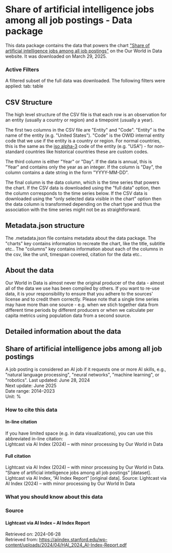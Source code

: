 # Share of artificial intelligence jobs among all job postings - Data package

This data package contains the data that powers the chart ["Share of artificial intelligence jobs among all job postings"](https://ourworldindata.org/grapher/share-artificial-intelligence-job-postings?tab=table&v=1&csvType=filtered&useColumnShortNames=false) on the Our World in Data website. It was downloaded on March 29, 2025.

### Active Filters

A filtered subset of the full data was downloaded. The following filters were applied:
tab: table

## CSV Structure

The high level structure of the CSV file is that each row is an observation for an entity (usually a country or region) and a timepoint (usually a year).

The first two columns in the CSV file are "Entity" and "Code". "Entity" is the name of the entity (e.g. "United States"). "Code" is the OWID internal entity code that we use if the entity is a country or region. For normal countries, this is the same as the [iso alpha-3](https://en.wikipedia.org/wiki/ISO_3166-1_alpha-3) code of the entity (e.g. "USA") - for non-standard countries like historical countries these are custom codes.

The third column is either "Year" or "Day". If the data is annual, this is "Year" and contains only the year as an integer. If the column is "Day", the column contains a date string in the form "YYYY-MM-DD".

The final column is the data column, which is the time series that powers the chart. If the CSV data is downloaded using the "full data" option, then the column corresponds to the time series below. If the CSV data is downloaded using the "only selected data visible in the chart" option then the data column is transformed depending on the chart type and thus the association with the time series might not be as straightforward.

## Metadata.json structure

The .metadata.json file contains metadata about the data package. The "charts" key contains information to recreate the chart, like the title, subtitle etc.. The "columns" key contains information about each of the columns in the csv, like the unit, timespan covered, citation for the data etc..

## About the data

Our World in Data is almost never the original producer of the data - almost all of the data we use has been compiled by others. If you want to re-use data, it is your responsibility to ensure that you adhere to the sources' license and to credit them correctly. Please note that a single time series may have more than one source - e.g. when we stich together data from different time periods by different producers or when we calculate per capita metrics using population data from a second source.

## Detailed information about the data


## Share of artificial intelligence jobs among all job postings
A job posting is considered an AI job if it requests one or more AI skills, e.g., "natural language processing", "neural networks", "machine learning", or "robotics".
Last updated: June 28, 2024  
Next update: June 2025  
Date range: 2014–2023  
Unit: %  


### How to cite this data

#### In-line citation
If you have limited space (e.g. in data visualizations), you can use this abbreviated in-line citation:  
Lightcast via AI Index (2024) – with minor processing by Our World in Data

#### Full citation
Lightcast via AI Index (2024) – with minor processing by Our World in Data. “Share of artificial intelligence jobs among all job postings” [dataset]. Lightcast via AI Index, “AI Index Report” [original data].
Source: Lightcast via AI Index (2024) – with minor processing by Our World In Data

### What you should know about this data

### Source

#### Lightcast via AI Index – AI Index Report
Retrieved on: 2024-06-28  
Retrieved from: https://aiindex.stanford.edu/wp-content/uploads/2024/04/HAI_2024_AI-Index-Report.pdf  



